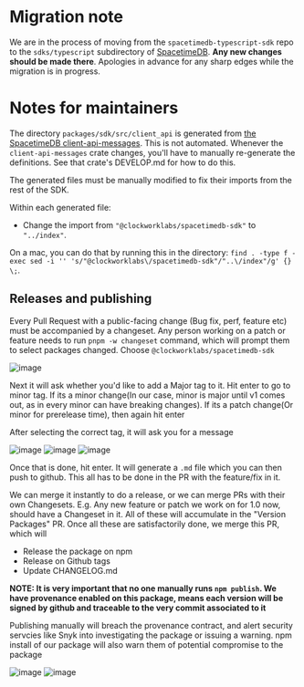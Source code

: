 # Migration note

We are in the process of moving from the `spacetimedb-typescript-sdk` repo to the `sdks/typescript` subdirectory of [SpacetimeDB](https://github.com/clockworklabs/SpacetimeDB). **Any new changes should be made there**. Apologies in advance for any sharp edges while the migration is in progress.

# Notes for maintainers

The directory `packages/sdk/src/client_api` is generated from [the SpacetimeDB client-api-messages](https://github.com/clockworklabs/SpacetimeDB/tree/master/crates/client-api-messages).
This is not automated.
Whenever the `client-api-messages` crate changes, you'll have to manually re-generate the definitions.
See that crate's DEVELOP.md for how to do this.

The generated files must be manually modified to fix their imports from the rest of the SDK.

Within each generated file:

- Change the import from `"@clockworklabs/spacetimedb-sdk"` to `"../index"`.

On a mac, you can do that by running this in the directory: `find . -type f -exec sed -i '' 's/"@clockworklabs\/spacetimedb-sdk"/"..\/index"/g' {} \;`.

## Releases and publishing

Every Pull Request with a public-facing change (Bug fix, perf, feature etc) must be accompanied by a changeset. Any person working on a patch or feature needs to run `pnpm -w changeset` command, which will prompt them to select packages changed. Choose `@clockworklabs/spacetimedb-sdk`

![image](https://github.com/user-attachments/assets/3a69ff1f-c92b-459a-8dcc-d8fea53f77b4)

Next it will ask whether you'd like to add a Major tag to it. Hit enter to go to minor tag. If its a minor change(In our case, minor is major until v1 comes out, as in every minor can have breaking changes). If its a patch change(Or minor for prerelease time), then again hit enter

After selecting the correct tag, it will ask you for a message

![image](https://github.com/user-attachments/assets/d05a338b-965d-4669-8155-542d0225b257)
![image](https://github.com/user-attachments/assets/7abc830e-4590-42e7-bce8-86155d86c672)
![image](https://github.com/user-attachments/assets/8f3b16bd-b01d-4117-8d02-3887f1d308dd)

Once that is done, hit enter. It will generate a `.md` file which you can then push to github. This all has to be done in the PR with the feature/fix in it.

We can merge it instantly to do a release, or we can merge PRs with their own Changesets. E.g. Any new feature or patch we work on for 1.0 now, should have a Changeset in it. All of these will accumulate in the "Version Packages" PR. Once all these are satisfactorily done, we merge this PR, which will

- Release the package on npm
- Release on Github tags
- Update CHANGELOG.md

**NOTE: It is very important that no one manually runs `npm publish`. We have provenance enabled on this package, means each version will be signed by github and traceable to the very commit associated to it**

Publishing manually will breach the provenance contract, and alert security servcies like Snyk into investigating the package or issuing a warning. npm install of our package will also warn them of potential compromise to the package

![image](https://github.com/user-attachments/assets/b56282b7-9055-48a0-8a49-3df9d75d481f)
![image](https://github.com/user-attachments/assets/99d023cf-31cc-48a0-93ed-a88c326425c5)
